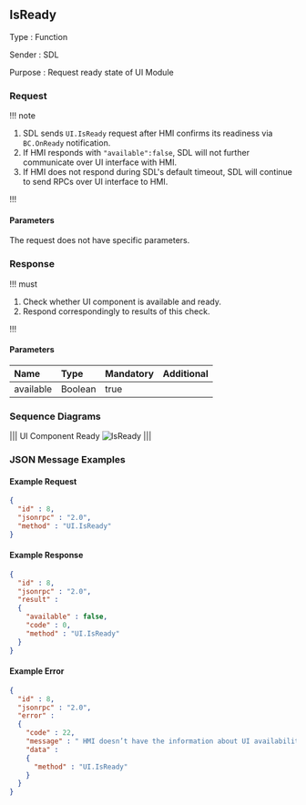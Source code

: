 ## IsReady

Type
: Function

Sender
: SDL

Purpose
: Request ready state of UI Module

### Request

!!! note

1. SDL sends `UI.IsReady` request after HMI confirms its readiness via `BC.OnReady` notification.
2. If HMI responds with `"available":false`, SDL will not further communicate over UI interface with HMI.
3. If HMI does not respond during SDL's default timeout, SDL will continue to send RPCs over UI interface to HMI.

!!!

#### Parameters

The request does not have specific parameters.

### Response

!!! must

1. Check whether UI component is available and ready.
2. Respond correspondingly to results of this check.

!!!

#### Parameters

|Name|Type|Mandatory|Additional|
|:---|:---|:--------|:---------|
|available|Boolean|true||

### Sequence Diagrams
|||
UI Component Ready
![IsReady](./assets/IsReady.png)
|||

### JSON Message Examples

#### Example Request

```json
{
  "id" : 8,
  "jsonrpc" : "2.0",
  "method" : "UI.IsReady"
}
```

#### Example Response

```json
{
  "id" : 8,
  "jsonrpc" : "2.0",
  "result" :
  {
    "available" : false,
    "code" : 0,
    "method" : "UI.IsReady"
  }
}
```

#### Example Error

```json
{
  "id" : 8,
  "jsonrpc" : "2.0",
  "error" :
  {
    "code" : 22,
    "message" : " HMI doesn’t have the information about UI availability or some failure occurred ",
    "data" :
    {
      "method" : "UI.IsReady"
    }
  }
}
```
